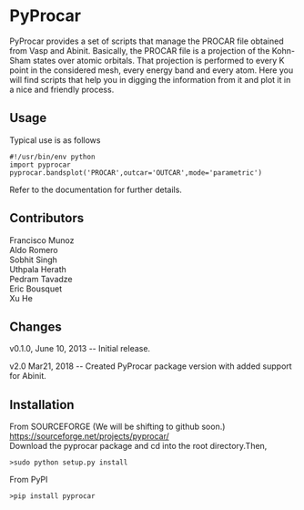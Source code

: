 PyProcar
===========

PyProcar provides a set of scripts that manage the PROCAR file obtained from Vasp and Abinit. Basically, the PROCAR
file is a projection of the Kohn-Sham states over atomic orbitals. That projection is performed to every K
point in the considered mesh, every energy band and every atom. Here you will find scripts that help
you in digging the information from it and plot it in a nice and friendly process.


Usage
-----
Typical use is as follows

    #!/usr/bin/env python
    import pyprocar 
    pyprocar.bandsplot('PROCAR',outcar='OUTCAR',mode='parametric')

Refer to the documentation for further details. 

Contributors
------------
Francisco Munoz <br />
Aldo Romero <br />
Sobhit Singh <br />
Uthpala Herath <br />
Pedram Tavadze <br />
Eric Bousquet <br />
Xu He

Changes
-------
v0.1.0, June 10, 2013 -- Initial release.

v2.0 Mar21, 2018 -- Created PyProcar package version with added support for Abinit. 


Installation
------------

From SOURCEFORGE (We will be shifting to github soon.)<br />
https://sourceforge.net/projects/pyprocar/ <br/>
Download the pyprocar package and cd into the root directory.Then,

	>sudo python setup.py install


From PyPI

	>pip install pyprocar	
